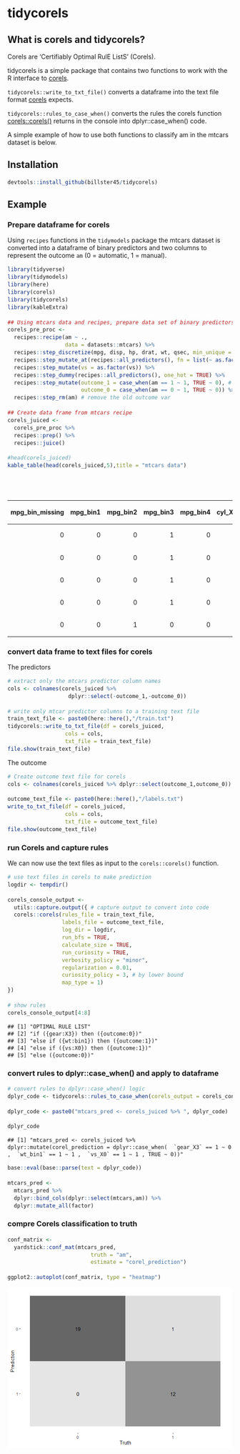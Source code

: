 tidycorels
================

## What is corels and tidycorels?

Corels are ‘Certifiably Optimal RulE ListS’ (Corels).

tidycorels is a simple package that contains two functions to work with
the R interface to [corels](https://github.com/corels/rcppcorels).

`tidycorels::write_to_txt_file()` converts a dataframe into the text
file format [corels](https://github.com/corels/rcppcorels) expects.

`tidycorels::rules_to_case_when()` converts the rules the corels
function
[corels::corels()](https://github.com/corels/rcppcorels/blob/master/R/RcppExports.R)
returns in the console into dplyr::case\_when() code.

A simple example of how to use both functions to classify am in the
mtcars dataset is below.

## Installation

``` r
devtools::install_github(billster45/tidycorels)
```

## Example

### Prepare dataframe for corels

Using `recipes` functions in the `tidymodels` package the mtcars dataset
is converted into a dataframe of binary predictors and two columns to
represent the outcome `am` (0 = automatic, 1 = manual).

``` r
library(tidyverse)
library(tidymodels)
library(here)
library(corels)
library(tidycorels)
library(kableExtra)

## Using mtcars data and recipes, prepare data set of binary predictors in the format corels expects
corels_pre_proc <-
  recipes::recipe(am ~ ., 
                  data = datasets::mtcars) %>%
  recipes::step_discretize(mpg, disp, hp, drat, wt, qsec, min_unique = 1) %>%
  recipes::step_mutate_at(recipes::all_predictors(), fn = list(~ as.factor(.))) %>%
  recipes::step_mutate(vs = as.factor(vs)) %>%
  recipes::step_dummy(recipes::all_predictors(), one_hot = TRUE) %>%
  recipes::step_mutate(outcome_1 = case_when(am == 1 ~ 1, TRUE ~ 0), # corels requires outcome across two columns, one for each class
                       outcome_0 = case_when(am == 0 ~ 1, TRUE ~ 0)) %>%
  recipes::step_rm(am) # remove the old outcome var

## Create data frame from mtcars recipe
corels_juiced <-
  corels_pre_proc %>%
  recipes::prep() %>%
  recipes::juice()

#head(corels_juiced)
kable_table(head(corels_juiced,5),title = "mtcars data")
```

<table class="table table-striped table-condensed" style="width: auto !important; ">

<caption>

mtcars data

</caption>

<thead>

<tr>

<th style="text-align:right;">

mpg\_bin\_missing

</th>

<th style="text-align:right;">

mpg\_bin1

</th>

<th style="text-align:right;">

mpg\_bin2

</th>

<th style="text-align:right;">

mpg\_bin3

</th>

<th style="text-align:right;">

mpg\_bin4

</th>

<th style="text-align:right;">

cyl\_X4

</th>

<th style="text-align:right;">

cyl\_X6

</th>

<th style="text-align:right;">

cyl\_X8

</th>

<th style="text-align:right;">

disp\_bin\_missing

</th>

<th style="text-align:right;">

disp\_bin1

</th>

<th style="text-align:right;">

disp\_bin2

</th>

<th style="text-align:right;">

disp\_bin3

</th>

<th style="text-align:right;">

disp\_bin4

</th>

<th style="text-align:right;">

hp\_bin\_missing

</th>

<th style="text-align:right;">

hp\_bin1

</th>

<th style="text-align:right;">

hp\_bin2

</th>

<th style="text-align:right;">

hp\_bin3

</th>

<th style="text-align:right;">

hp\_bin4

</th>

<th style="text-align:right;">

drat\_bin\_missing

</th>

<th style="text-align:right;">

drat\_bin1

</th>

<th style="text-align:right;">

drat\_bin2

</th>

<th style="text-align:right;">

drat\_bin3

</th>

<th style="text-align:right;">

drat\_bin4

</th>

<th style="text-align:right;">

wt\_bin\_missing

</th>

<th style="text-align:right;">

wt\_bin1

</th>

<th style="text-align:right;">

wt\_bin2

</th>

<th style="text-align:right;">

wt\_bin3

</th>

<th style="text-align:right;">

wt\_bin4

</th>

<th style="text-align:right;">

qsec\_bin\_missing

</th>

<th style="text-align:right;">

qsec\_bin1

</th>

<th style="text-align:right;">

qsec\_bin2

</th>

<th style="text-align:right;">

qsec\_bin3

</th>

<th style="text-align:right;">

qsec\_bin4

</th>

<th style="text-align:right;">

vs\_X0

</th>

<th style="text-align:right;">

vs\_X1

</th>

<th style="text-align:right;">

gear\_X3

</th>

<th style="text-align:right;">

gear\_X4

</th>

<th style="text-align:right;">

gear\_X5

</th>

<th style="text-align:right;">

carb\_X1

</th>

<th style="text-align:right;">

carb\_X2

</th>

<th style="text-align:right;">

carb\_X3

</th>

<th style="text-align:right;">

carb\_X4

</th>

<th style="text-align:right;">

carb\_X6

</th>

<th style="text-align:right;">

carb\_X8

</th>

<th style="text-align:right;">

outcome\_1

</th>

<th style="text-align:right;">

outcome\_0

</th>

</tr>

</thead>

<tbody>

<tr>

<td style="text-align:right;">

0

</td>

<td style="text-align:right;">

0

</td>

<td style="text-align:right;">

0

</td>

<td style="text-align:right;">

1

</td>

<td style="text-align:right;">

0

</td>

<td style="text-align:right;">

0

</td>

<td style="text-align:right;">

1

</td>

<td style="text-align:right;">

0

</td>

<td style="text-align:right;">

0

</td>

<td style="text-align:right;">

0

</td>

<td style="text-align:right;">

1

</td>

<td style="text-align:right;">

0

</td>

<td style="text-align:right;">

0

</td>

<td style="text-align:right;">

0

</td>

<td style="text-align:right;">

0

</td>

<td style="text-align:right;">

1

</td>

<td style="text-align:right;">

0

</td>

<td style="text-align:right;">

0

</td>

<td style="text-align:right;">

0

</td>

<td style="text-align:right;">

0

</td>

<td style="text-align:right;">

0

</td>

<td style="text-align:right;">

1

</td>

<td style="text-align:right;">

0

</td>

<td style="text-align:right;">

0

</td>

<td style="text-align:right;">

0

</td>

<td style="text-align:right;">

1

</td>

<td style="text-align:right;">

0

</td>

<td style="text-align:right;">

0

</td>

<td style="text-align:right;">

0

</td>

<td style="text-align:right;">

1

</td>

<td style="text-align:right;">

0

</td>

<td style="text-align:right;">

0

</td>

<td style="text-align:right;">

0

</td>

<td style="text-align:right;">

1

</td>

<td style="text-align:right;">

0

</td>

<td style="text-align:right;">

0

</td>

<td style="text-align:right;">

1

</td>

<td style="text-align:right;">

0

</td>

<td style="text-align:right;">

0

</td>

<td style="text-align:right;">

0

</td>

<td style="text-align:right;">

0

</td>

<td style="text-align:right;">

1

</td>

<td style="text-align:right;">

0

</td>

<td style="text-align:right;">

0

</td>

<td style="text-align:right;">

1

</td>

<td style="text-align:right;">

0

</td>

</tr>

<tr>

<td style="text-align:right;">

0

</td>

<td style="text-align:right;">

0

</td>

<td style="text-align:right;">

0

</td>

<td style="text-align:right;">

1

</td>

<td style="text-align:right;">

0

</td>

<td style="text-align:right;">

0

</td>

<td style="text-align:right;">

1

</td>

<td style="text-align:right;">

0

</td>

<td style="text-align:right;">

0

</td>

<td style="text-align:right;">

0

</td>

<td style="text-align:right;">

1

</td>

<td style="text-align:right;">

0

</td>

<td style="text-align:right;">

0

</td>

<td style="text-align:right;">

0

</td>

<td style="text-align:right;">

0

</td>

<td style="text-align:right;">

1

</td>

<td style="text-align:right;">

0

</td>

<td style="text-align:right;">

0

</td>

<td style="text-align:right;">

0

</td>

<td style="text-align:right;">

0

</td>

<td style="text-align:right;">

0

</td>

<td style="text-align:right;">

1

</td>

<td style="text-align:right;">

0

</td>

<td style="text-align:right;">

0

</td>

<td style="text-align:right;">

0

</td>

<td style="text-align:right;">

1

</td>

<td style="text-align:right;">

0

</td>

<td style="text-align:right;">

0

</td>

<td style="text-align:right;">

0

</td>

<td style="text-align:right;">

0

</td>

<td style="text-align:right;">

1

</td>

<td style="text-align:right;">

0

</td>

<td style="text-align:right;">

0

</td>

<td style="text-align:right;">

1

</td>

<td style="text-align:right;">

0

</td>

<td style="text-align:right;">

0

</td>

<td style="text-align:right;">

1

</td>

<td style="text-align:right;">

0

</td>

<td style="text-align:right;">

0

</td>

<td style="text-align:right;">

0

</td>

<td style="text-align:right;">

0

</td>

<td style="text-align:right;">

1

</td>

<td style="text-align:right;">

0

</td>

<td style="text-align:right;">

0

</td>

<td style="text-align:right;">

1

</td>

<td style="text-align:right;">

0

</td>

</tr>

<tr>

<td style="text-align:right;">

0

</td>

<td style="text-align:right;">

0

</td>

<td style="text-align:right;">

0

</td>

<td style="text-align:right;">

1

</td>

<td style="text-align:right;">

0

</td>

<td style="text-align:right;">

1

</td>

<td style="text-align:right;">

0

</td>

<td style="text-align:right;">

0

</td>

<td style="text-align:right;">

0

</td>

<td style="text-align:right;">

1

</td>

<td style="text-align:right;">

0

</td>

<td style="text-align:right;">

0

</td>

<td style="text-align:right;">

0

</td>

<td style="text-align:right;">

0

</td>

<td style="text-align:right;">

1

</td>

<td style="text-align:right;">

0

</td>

<td style="text-align:right;">

0

</td>

<td style="text-align:right;">

0

</td>

<td style="text-align:right;">

0

</td>

<td style="text-align:right;">

0

</td>

<td style="text-align:right;">

0

</td>

<td style="text-align:right;">

1

</td>

<td style="text-align:right;">

0

</td>

<td style="text-align:right;">

0

</td>

<td style="text-align:right;">

1

</td>

<td style="text-align:right;">

0

</td>

<td style="text-align:right;">

0

</td>

<td style="text-align:right;">

0

</td>

<td style="text-align:right;">

0

</td>

<td style="text-align:right;">

0

</td>

<td style="text-align:right;">

0

</td>

<td style="text-align:right;">

1

</td>

<td style="text-align:right;">

0

</td>

<td style="text-align:right;">

0

</td>

<td style="text-align:right;">

1

</td>

<td style="text-align:right;">

0

</td>

<td style="text-align:right;">

1

</td>

<td style="text-align:right;">

0

</td>

<td style="text-align:right;">

1

</td>

<td style="text-align:right;">

0

</td>

<td style="text-align:right;">

0

</td>

<td style="text-align:right;">

0

</td>

<td style="text-align:right;">

0

</td>

<td style="text-align:right;">

0

</td>

<td style="text-align:right;">

1

</td>

<td style="text-align:right;">

0

</td>

</tr>

<tr>

<td style="text-align:right;">

0

</td>

<td style="text-align:right;">

0

</td>

<td style="text-align:right;">

0

</td>

<td style="text-align:right;">

1

</td>

<td style="text-align:right;">

0

</td>

<td style="text-align:right;">

0

</td>

<td style="text-align:right;">

1

</td>

<td style="text-align:right;">

0

</td>

<td style="text-align:right;">

0

</td>

<td style="text-align:right;">

0

</td>

<td style="text-align:right;">

0

</td>

<td style="text-align:right;">

1

</td>

<td style="text-align:right;">

0

</td>

<td style="text-align:right;">

0

</td>

<td style="text-align:right;">

0

</td>

<td style="text-align:right;">

1

</td>

<td style="text-align:right;">

0

</td>

<td style="text-align:right;">

0

</td>

<td style="text-align:right;">

0

</td>

<td style="text-align:right;">

1

</td>

<td style="text-align:right;">

0

</td>

<td style="text-align:right;">

0

</td>

<td style="text-align:right;">

0

</td>

<td style="text-align:right;">

0

</td>

<td style="text-align:right;">

0

</td>

<td style="text-align:right;">

1

</td>

<td style="text-align:right;">

0

</td>

<td style="text-align:right;">

0

</td>

<td style="text-align:right;">

0

</td>

<td style="text-align:right;">

0

</td>

<td style="text-align:right;">

0

</td>

<td style="text-align:right;">

0

</td>

<td style="text-align:right;">

1

</td>

<td style="text-align:right;">

0

</td>

<td style="text-align:right;">

1

</td>

<td style="text-align:right;">

1

</td>

<td style="text-align:right;">

0

</td>

<td style="text-align:right;">

0

</td>

<td style="text-align:right;">

1

</td>

<td style="text-align:right;">

0

</td>

<td style="text-align:right;">

0

</td>

<td style="text-align:right;">

0

</td>

<td style="text-align:right;">

0

</td>

<td style="text-align:right;">

0

</td>

<td style="text-align:right;">

0

</td>

<td style="text-align:right;">

1

</td>

</tr>

<tr>

<td style="text-align:right;">

0

</td>

<td style="text-align:right;">

0

</td>

<td style="text-align:right;">

1

</td>

<td style="text-align:right;">

0

</td>

<td style="text-align:right;">

0

</td>

<td style="text-align:right;">

0

</td>

<td style="text-align:right;">

0

</td>

<td style="text-align:right;">

1

</td>

<td style="text-align:right;">

0

</td>

<td style="text-align:right;">

0

</td>

<td style="text-align:right;">

0

</td>

<td style="text-align:right;">

0

</td>

<td style="text-align:right;">

1

</td>

<td style="text-align:right;">

0

</td>

<td style="text-align:right;">

0

</td>

<td style="text-align:right;">

0

</td>

<td style="text-align:right;">

1

</td>

<td style="text-align:right;">

0

</td>

<td style="text-align:right;">

0

</td>

<td style="text-align:right;">

0

</td>

<td style="text-align:right;">

1

</td>

<td style="text-align:right;">

0

</td>

<td style="text-align:right;">

0

</td>

<td style="text-align:right;">

0

</td>

<td style="text-align:right;">

0

</td>

<td style="text-align:right;">

0

</td>

<td style="text-align:right;">

1

</td>

<td style="text-align:right;">

0

</td>

<td style="text-align:right;">

0

</td>

<td style="text-align:right;">

0

</td>

<td style="text-align:right;">

1

</td>

<td style="text-align:right;">

0

</td>

<td style="text-align:right;">

0

</td>

<td style="text-align:right;">

1

</td>

<td style="text-align:right;">

0

</td>

<td style="text-align:right;">

1

</td>

<td style="text-align:right;">

0

</td>

<td style="text-align:right;">

0

</td>

<td style="text-align:right;">

0

</td>

<td style="text-align:right;">

1

</td>

<td style="text-align:right;">

0

</td>

<td style="text-align:right;">

0

</td>

<td style="text-align:right;">

0

</td>

<td style="text-align:right;">

0

</td>

<td style="text-align:right;">

0

</td>

<td style="text-align:right;">

1

</td>

</tr>

</tbody>

</table>

### convert data frame to text files for corels

The predictors

``` r
# extract only the mtcars predictor column names
cols <- colnames(corels_juiced %>%
                   dplyr::select(-outcome_1,-outcome_0))

# write only mtcar predictor columns to a training text file
train_text_file <- paste0(here::here(),"/train.txt")
tidycorels::write_to_txt_file(df = corels_juiced,
                  cols = cols,
                  txt_file = train_text_file)
file.show(train_text_file)
```

The outcome

``` r
# Create outcome text file for corels
cols <- colnames(corels_juiced %>% dplyr::select(outcome_1,outcome_0))

outcome_text_file <- paste0(here::here(),"/labels.txt")
write_to_txt_file(df = corels_juiced,
                  cols = cols,
                  txt_file = outcome_text_file)
file.show(outcome_text_file)
```

### run Corels and capture rules

We can now use the text files as input to the `corels::corels()`
function.

``` r
# use text files in corels to make prediction
logdir <- tempdir()

corels_console_output <-
  utils::capture.output({ # capture output to convert into code
  corels::corels(rules_file = train_text_file,
                 labels_file = outcome_text_file,
                 log_dir = logdir,
                 run_bfs = TRUE,
                 calculate_size = TRUE,
                 run_curiosity = TRUE,
                 verbosity_policy = "minor",
                 regularization = 0.01,
                 curiosity_policy = 3, # by lower bound
                 map_type = 1)
})

# show rules
corels_console_output[4:8]
```

    ## [1] "OPTIMAL RULE LIST"                     
    ## [2] "if ({gear:X3}) then ({outcome:0})"     
    ## [3] "else if ({wt:bin1}) then ({outcome:1})"
    ## [4] "else if ({vs:X0}) then ({outcome:1})"  
    ## [5] "else ({outcome:0})"

### convert rules to dplyr::case\_when() and apply to dataframe

``` r
# convert rules to dplyr::case_when() logic
dplyr_code <- tidycorels::rules_to_case_when(corels_output = corels_console_output)

dplyr_code <- paste0("mtcars_pred <- corels_juiced %>% ", dplyr_code)

dplyr_code
```

    ## [1] "mtcars_pred <- corels_juiced %>% dplyr::mutate(corel_prediction = dplyr::case_when(  `gear_X3` == 1 ~ 0 ,  `wt_bin1` == 1 ~ 1 ,  `vs_X0` == 1 ~ 1 , TRUE ~ 0))"

``` r
base::eval(base::parse(text = dplyr_code))

mtcars_pred <-
  mtcars_pred %>%
  dplyr::bind_cols(dplyr::select(mtcars,am)) %>%
  dplyr::mutate_all(factor)
```

### compre Corels classification to truth

``` r
conf_matrix <-
  yardstick::conf_mat(mtcars_pred,
                          truth = "am",
                          estimate = "corel_prediction")

ggplot2::autoplot(conf_matrix, type = "heatmap")
```

![](README_files/figure-gfm/unnamed-chunk-8-1.png)<!-- -->
